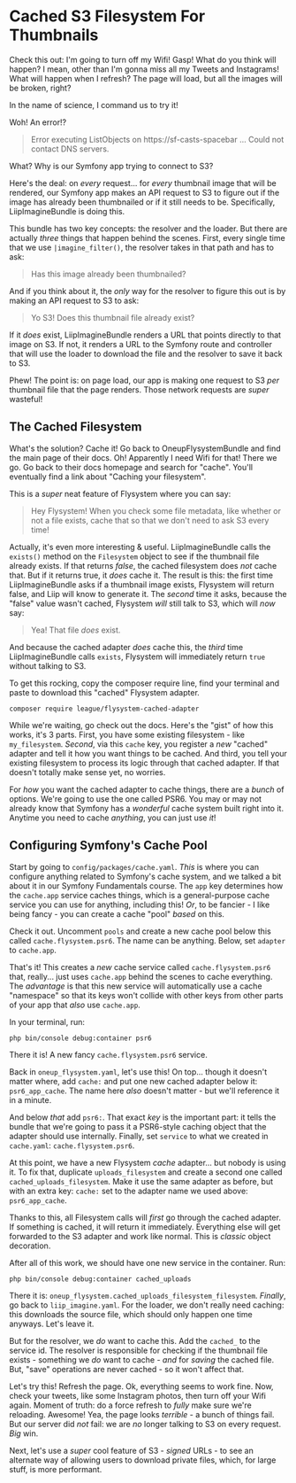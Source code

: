 # Cached S3 Filesystem For Thumbnails

Check this out: I'm going to turn off my Wifi! Gasp! What do you think will happen?
I mean, other than I'm gonna miss all my Tweets and Instagrams! What will happen
when I refresh? The page will load, but all the images will be broken, right?

In the name of science, I command us to try it!

Woh! An error!?

> Error executing ListObjects on https://sf-casts-spacebar ... Could not
> contact DNS servers.

What? Why is our Symfony app trying to connect to S3?

Here's the deal: on *every* request... for *every* thumbnail image that will be
rendered, our Symfony app makes an API request to S3 to figure out if the image
has already been thumbnailed or if it still needs to be. Specifically, LiipImagineBundle
is doing this.

This bundle has two key concepts: the resolver and the loader. But there are actually
*three* things that happen behind the scenes. First, every single time that we use
`|imagine_filter()`, the resolver takes in that path and has to ask:


> Has this image already been thumbnailed?

And if you think about it, the *only* way for the resolver to figure this out is
by making an API request to S3 to ask:

> Yo S3! Does this thumbnail file already exist?

If it *does* exist, LiipImagineBundle renders a URL that points directly to that
image on S3. If not, it renders a URL to the Symfony route and controller that will
use the loader to download the file and the resolver to save it back to S3.

Phew! The point is: on page load, our app is making one request to S3 *per* thumbnail
file that the page renders. Those network requests are *super* wasteful!

## The Cached Filesystem

What's the solution? Cache it! Go back to OneupFlysystemBundle and find the main
page of their docs. Oh! Apparently I need Wifi for that! There we go. Go back
to their docs homepage and search for "cache". You'll eventually find a link about
"Caching your filesystem".

This is a *super* neat feature of Flysystem where you can say:

> Hey Flysystem! When you check some file metadata, like whether or not a file
> exists, cache that so that we don't need to ask S3 every time!

Actually, it's even more interesting & useful. LiipImagineBundle calls the `exists()`
method on the `Filesystem` object to see if the thumbnail file already exists. If
that returns *false*, the cached filesystem does *not* cache that. But if it returns
true, it *does* cache it. The result is this: the first time LiipImagineBundle asks
if a thumbnail image exists, Flysystem will return false, and Liip will know to
generate it. The *second* time it asks, because the "false" value wasn't cached,
Flysystem *will* still talk to S3, which will *now* say:

> Yea! That file *does* exist.

And because the cached adapter *does* cache this, the *third* time LiipImagineBundle
calls `exists`, Flysystem will immediately return `true` without talking to S3.

To get this rocking, copy the composer require line, find your terminal and
paste to download this "cached" Flysystem adapter.

```terminal-silent
composer require league/flysystem-cached-adapter
```

While we're waiting, go check out the docs. Here's the "gist" of how this works,
it's 3 parts. First, you have some existing filesystem - like `my_filesystem`.
*Second*, via this `cache` key, you register a *new* "cached" adapter and tell
it how you want things to be cached. And third, you tell your existing filesystem
to process its logic through that cached adapter. If that doesn't totally make
sense yet, no worries.

For *how* you want the cached adapter to cache things, there are a *bunch* of
options. We're going to use the one called PSR6. You may or may not already know
that Symfony has a *wonderful* cache system built right into it. Anytime you need
to cache *anything*, you can just use *it*!

## Configuring Symfony's Cache Pool

Start by going to `config/packages/cache.yaml`. *This* is where you can configure
anything related to Symfony's cache system, and we talked a bit about it in our
Symfony Fundamentals course. The `app` key determines how the `cache.app` service
caches things, which is a general-purpose cache service you can use for anything,
including this! *Or*, to be fancier - I like being fancy - you can create a cache
"pool" *based* on this.

Check it out. Uncomment `pools` and create a new cache pool below this called
`cache.flysystem.psr6`. The name can be anything. Below, set `adapter` to `cache.app`.

That's it! This creates a *new* cache service called `cache.flysystem.psr6` that,
really... just uses `cache.app` behind the scenes to cache everything. The *advantage*
is that this new service will automatically use a cache "namespace" so that its
keys won't collide with other keys from other parts of your app that *also* use
`cache.app`.

In your terminal, run:

```terminal
php bin/console debug:container psr6
```

There it is! A new fancy `cache.flysystem.psr6` service.

Back in `oneup_flysystem.yaml`, let's use this! On top... though it doesn't matter
where, add `cache:` and put one new cached adapter below it: `psr6_app_cache`.
The name here *also* doesn't matter - but we'll reference it in a minute.

And below *that* add `psr6:`. That exact *key* is the important part: it tells
the bundle that we're going to pass it a PSR6-style caching object that the adapter
should use internally. Finally, set `service` to what we created in `cache.yaml`:
`cache.flysystem.psr6`.

At this point, we have a new Flysystem *cache* adapter... but nobody is using it.
To fix that, duplicate `uploads_filesystem` and create a second one called
`cached_uploads_filesystem`. Make it use the same adapter as before, but with an
extra key: `cache:` set to the adapter name we used above: `psr6_app_cache`.

Thanks to this, all Filesystem calls will *first* go through the cached adapter.
If something is cached, it will return it immediately. Everything else will get
forwarded to the S3 adapter and work like normal. This is *classic* object
decoration.

After all of this work, we should have one new service in the container. Run:

```terminal
php bin/console debug:container cached_uploads
```

There it is: `oneup_flysystem.cached_uploads_filesystem_filesystem`. *Finally*,
go back to `liip_imagine.yaml`. For the loader, we don't really need caching:
this downloads the source file, which should only happen one time anyways. Let's
leave it.

But for the resolver, we *do* want to cache this. Add the `cached_` to the service
id. The resolver is responsible for checking if the thumbnail file exists - something
we *do* want to cache - *and* for *saving* the cached file. But, "save" operations
are never cached - so it won't affect that.

Let's try this! Refresh the page. Ok, everything seems to work fine. Now, check
your tweets, like some Instagram photos, then turn off your Wifi again. Moment of
truth: do a force refresh to *fully* make sure we're reloading. Awesome! Yea, the
page looks *terrible* - a bunch of things fail. But our server did *not* fail:
we are *no* longer talking to S3 on every request. *Big* win.

Next, let's use a *super* cool feature of S3 - *signed* URLs - to see an alternate
way of allowing users to download private files, which, for large stuff, is more
performant.

